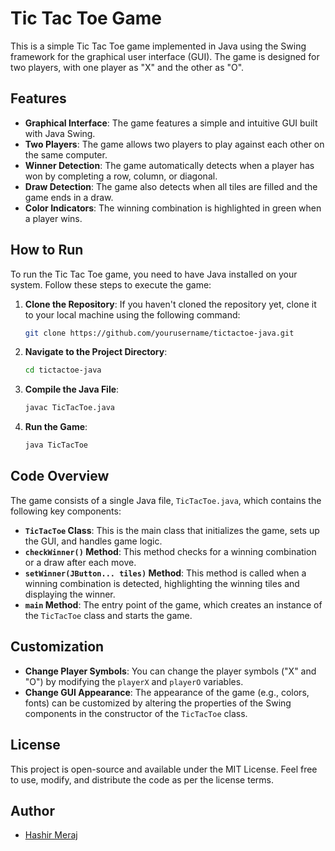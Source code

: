 # Tic Tac Toe Game

This is a simple Tic Tac Toe game implemented in Java using the Swing framework for the graphical user interface (GUI). The game is designed for two players, with one player as "X" and the other as "O".

## Features

- **Graphical Interface**: The game features a simple and intuitive GUI built with Java Swing.
- **Two Players**: The game allows two players to play against each other on the same computer.
- **Winner Detection**: The game automatically detects when a player has won by completing a row, column, or diagonal.
- **Draw Detection**: The game also detects when all tiles are filled and the game ends in a draw.
- **Color Indicators**: The winning combination is highlighted in green when a player wins.

## How to Run

To run the Tic Tac Toe game, you need to have Java installed on your system. Follow these steps to execute the game:

1. **Clone the Repository**: If you haven't cloned the repository yet, clone it to your local machine using the following command:
    ```bash
    git clone https://github.com/yourusername/tictactoe-java.git
    ```

2. **Navigate to the Project Directory**:
    ```bash
    cd tictactoe-java
    ```

3. **Compile the Java File**:
    ```bash
    javac TicTacToe.java
    ```

4. **Run the Game**:
    ```bash
    java TicTacToe
    ```

## Code Overview

The game consists of a single Java file, `TicTacToe.java`, which contains the following key components:

- **`TicTacToe` Class**: This is the main class that initializes the game, sets up the GUI, and handles game logic.
- **`checkWinner()` Method**: This method checks for a winning combination or a draw after each move.
- **`setWinner(JButton... tiles)` Method**: This method is called when a winning combination is detected, highlighting the winning tiles and displaying the winner.
- **`main` Method**: The entry point of the game, which creates an instance of the `TicTacToe` class and starts the game.

## Customization

- **Change Player Symbols**: You can change the player symbols ("X" and "O") by modifying the `playerX` and `playerO` variables.
- **Change GUI Appearance**: The appearance of the game (e.g., colors, fonts) can be customized by altering the properties of the Swing components in the constructor of the `TicTacToe` class.

## License

This project is open-source and available under the MIT License. Feel free to use, modify, and distribute the code as per the license terms.

## Author

- [Hashir Meraj](https://github.com/hashirmeraj)

